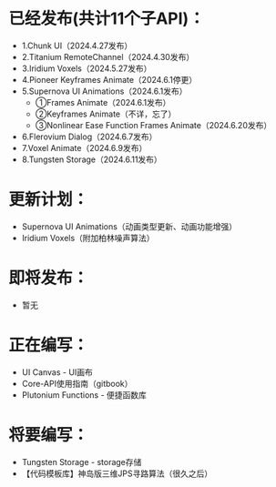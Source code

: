 # 已经发布(共计11个子API)：
* 1.Chunk UI（2024.4.27发布）
* 2.Titanium RemoteChannel（2024.4.30发布）
* 3.Iridium Voxels（2024.5.27发布）
* 4.Pioneer Keyframes Animate（2024.6.1停更）
* 5.Supernova UI Animations（2024.6.1发布）
  * ①Frames Animate（2024.6.1发布）
  * ②Keyframes Animate（不详，忘了）
  * ③Nonlinear Ease Function Frames Animate（2024.6.20发布）
* 6.Flerovium Dialog（2024.6.7发布）
* 7.Voxel Animate（2024.6.9发布）
* 8.Tungsten Storage（2024.6.11发布）

# 更新计划：
* Supernova UI Animations（动画类型更新、动画功能增强）
* Iridium Voxels（附加柏林噪声算法）

# 即将发布：
* 暂无

# 正在编写：
* UI Canvas - UI画布
* Core-API使用指南（gitbook）
* Plutonium Functions - 便捷函数库

# 将要编写：
* Tungsten Storage - storage存储
* 【代码模板库】神岛版三维JPS寻路算法（很久之后）
